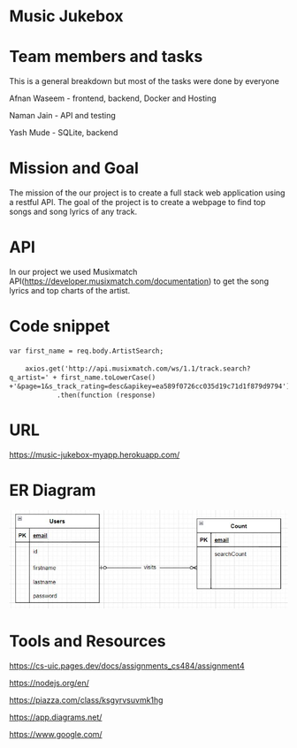 ﻿# Music Jukebox

# Team members and tasks
This is a general breakdown but most of the tasks were done by everyone

Afnan Waseem - frontend, backend, Docker and Hosting

Naman Jain - API and testing

Yash Mude - SQLite, backend

# Mission and Goal
The mission of the our project is to create a full stack web application using a restful API.
The goal of the project is to create a webpage to find top songs and song lyrics of any track.

# API
In our project we used Musixmatch API(https://developer.musixmatch.com/documentation) to get the song lyrics and top charts of the artist.

# Code snippet
    var first_name = req.body.ArtistSearch;

        axios.get('http://api.musixmatch.com/ws/1.1/track.search?q_artist=' + first_name.toLowerCase() +'&page=1&s_track_rating=desc&apikey=ea589f0726cc035d19c71d1f879d9794')
                .then(function (response)

# URL

https://music-jukebox-myapp.herokuapp.com/

# ER Diagram
![](myapp/ER.JPG)

# Tools and Resources
https://cs-uic.pages.dev/docs/assignments_cs484/assignment4

https://nodejs.org/en/

https://piazza.com/class/ksgyrvsuvmk1hg

https://app.diagrams.net/

https://www.google.com/
